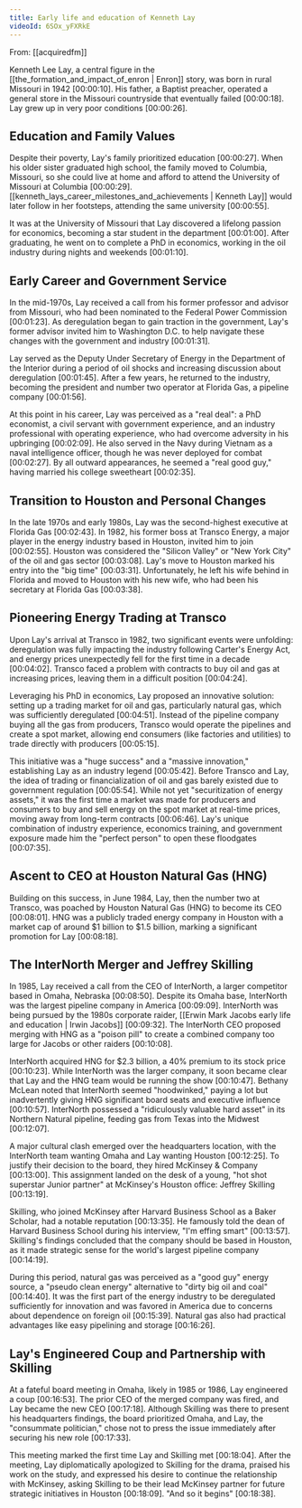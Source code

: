 ```yaml
---
title: Early life and education of Kenneth Lay
videoId: 6SOx_yFXRkE
---
```


From: [[acquiredfm]] <br/> 

Kenneth Lee Lay, a central figure in the [[the_formation_and_impact_of_enron | Enron]] story, was born in rural Missouri in 1942 <a class="yt-timestamp" data-t="00:00:10">[00:00:10]</a>. His father, a Baptist preacher, operated a general store in the Missouri countryside that eventually failed <a class="yt-timestamp" data-t="00:00:18">[00:00:18]</a>. Lay grew up in very poor conditions <a class="yt-timestamp" data-t="00:00:26">[00:00:26]</a>.

## Education and Family Values

Despite their poverty, Lay's family prioritized education <a class="yt-timestamp" data-t="00:00:27">[00:00:27]</a>. When his older sister graduated high school, the family moved to Columbia, Missouri, so she could live at home and afford to attend the University of Missouri at Columbia <a class="yt-timestamp" data-t="00:00:29">[00:00:29]</a>. [[kenneth_lays_career_milestones_and_achievements | Kenneth Lay]] would later follow in her footsteps, attending the same university <a class="yt-timestamp" data-t="00:00:55">[00:00:55]</a>.

It was at the University of Missouri that Lay discovered a lifelong passion for economics, becoming a star student in the department <a class="yt-timestamp" data-t="00:01:00">[00:01:00]</a>. After graduating, he went on to complete a PhD in economics, working in the oil industry during nights and weekends <a class="yt-timestamp" data-t="00:01:10">[00:01:10]</a>.

## Early Career and Government Service

In the mid-1970s, Lay received a call from his former professor and advisor from Missouri, who had been nominated to the Federal Power Commission <a class="yt-timestamp" data-t="00:01:23">[00:01:23]</a>. As deregulation began to gain traction in the government, Lay's former advisor invited him to Washington D.C. to help navigate these changes with the government and industry <a class="yt-timestamp" data-t="00:01:31">[00:01:31]</a>.

Lay served as the Deputy Under Secretary of Energy in the Department of the Interior during a period of oil shocks and increasing discussion about deregulation <a class="yt-timestamp" data-t="00:01:45">[00:01:45]</a>. After a few years, he returned to the industry, becoming the president and number two operator at Florida Gas, a pipeline company <a class="yt-timestamp" data-t="00:01:56">[00:01:56]</a>.

At this point in his career, Lay was perceived as a "real deal": a PhD economist, a civil servant with government experience, and an industry professional with operating experience, who had overcome adversity in his upbringing <a class="yt-timestamp" data-t="00:02:09">[00:02:09]</a>. He also served in the Navy during Vietnam as a naval intelligence officer, though he was never deployed for combat <a class="yt-timestamp" data-t="00:02:27">[00:02:27]</a>. By all outward appearances, he seemed a "real good guy," having married his college sweetheart <a class="yt-timestamp" data-t="00:02:35">[00:02:35]</a>.

## Transition to Houston and Personal Changes

In the late 1970s and early 1980s, Lay was the second-highest executive at Florida Gas <a class="yt-timestamp" data-t="00:02:43">[00:02:43]</a>. In 1982, his former boss at Transco Energy, a major player in the energy industry based in Houston, invited him to join <a class="yt-timestamp" data-t="00:02:55">[00:02:55]</a>. Houston was considered the "Silicon Valley" or "New York City" of the oil and gas sector <a class="yt-timestamp" data-t="00:03:08">[00:03:08]</a>. Lay's move to Houston marked his entry into the "big time" <a class="yt-timestamp" data-t="00:03:31">[00:03:31]</a>. Unfortunately, he left his wife behind in Florida and moved to Houston with his new wife, who had been his secretary at Florida Gas <a class="yt-timestamp" data-t="00:03:38">[00:03:38]</a>.

## Pioneering Energy Trading at Transco

Upon Lay's arrival at Transco in 1982, two significant events were unfolding: deregulation was fully impacting the industry following Carter's Energy Act, and energy prices unexpectedly fell for the first time in a decade <a class="yt-timestamp" data-t="00:04:02">[00:04:02]</a>. Transco faced a problem with contracts to buy oil and gas at increasing prices, leaving them in a difficult position <a class="yt-timestamp" data-t="00:04:24">[00:04:24]</a>.

Leveraging his PhD in economics, Lay proposed an innovative solution: setting up a trading market for oil and gas, particularly natural gas, which was sufficiently deregulated <a class="yt-timestamp" data-t="00:04:51">[00:04:51]</a>. Instead of the pipeline company buying all the gas from producers, Transco would operate the pipelines and create a spot market, allowing end consumers (like factories and utilities) to trade directly with producers <a class="yt-timestamp" data-t="00:05:15">[00:05:15]</a>.

This initiative was a "huge success" and a "massive innovation," establishing Lay as an industry legend <a class="yt-timestamp" data-t="00:05:42">[00:05:42]</a>. Before Transco and Lay, the idea of trading or financialization of oil and gas barely existed due to government regulation <a class="yt-timestamp" data-t="00:05:54">[00:05:54]</a>. While not yet "securitization of energy assets," it was the first time a market was made for producers and consumers to buy and sell energy on the spot market at real-time prices, moving away from long-term contracts <a class="yt-timestamp" data-t="00:06:46">[00:06:46]</a>. Lay's unique combination of industry experience, economics training, and government exposure made him the "perfect person" to open these floodgates <a class="yt-timestamp" data-t="00:07:35">[00:07:35]</a>.

## Ascent to CEO at Houston Natural Gas (HNG)

Building on this success, in June 1984, Lay, then the number two at Transco, was poached by Houston Natural Gas (HNG) to become its CEO <a class="yt-timestamp" data-t="00:08:01">[00:08:01]</a>. HNG was a publicly traded energy company in Houston with a market cap of around $1 billion to $1.5 billion, marking a significant promotion for Lay <a class="yt-timestamp" data-t="00:08:18">[00:08:18]</a>.

## The InterNorth Merger and Jeffrey Skilling

In 1985, Lay received a call from the CEO of InterNorth, a larger competitor based in Omaha, Nebraska <a class="yt-timestamp" data-t="00:08:50">[00:08:50]</a>. Despite its Omaha base, InterNorth was the largest pipeline company in America <a class="yt-timestamp" data-t="00:09:09">[00:09:09]</a>. InterNorth was being pursued by the 1980s corporate raider, [[Erwin Mark Jacobs early life and education | Irwin Jacobs]] <a class="yt-timestamp" data-t="00:09:32">[00:09:32]</a>. The InterNorth CEO proposed merging with HNG as a "poison pill" to create a combined company too large for Jacobs or other raiders <a class="yt-timestamp" data-t="00:10:08">[00:10:08]</a>.

InterNorth acquired HNG for $2.3 billion, a 40% premium to its stock price <a class="yt-timestamp" data-t="00:10:23">[00:10:23]</a>. While InterNorth was the larger company, it soon became clear that Lay and the HNG team would be running the show <a class="yt-timestamp" data-t="00:10:47">[00:10:47]</a>. Bethany McLean noted that InterNorth seemed "hoodwinked," paying a lot but inadvertently giving HNG significant board seats and executive influence <a class="yt-timestamp" data-t="00:10:57">[00:10:57]</a>. InterNorth possessed a "ridiculously valuable hard asset" in its Northern Natural pipeline, feeding gas from Texas into the Midwest <a class="yt-timestamp" data-t="00:12:07">[00:12:07]</a>.

A major cultural clash emerged over the headquarters location, with the InterNorth team wanting Omaha and Lay wanting Houston <a class="yt-timestamp" data-t="00:12:25">[00:12:25]</a>. To justify their decision to the board, they hired McKinsey & Company <a class="yt-timestamp" data-t="00:13:00">[00:13:00]</a>. This assignment landed on the desk of a young, "hot shot superstar Junior partner" at McKinsey's Houston office: Jeffrey Skilling <a class="yt-timestamp" data-t="00:13:19">[00:13:19]</a>.

Skilling, who joined McKinsey after Harvard Business School as a Baker Scholar, had a notable reputation <a class="yt-timestamp" data-t="00:13:35">[00:13:35]</a>. He famously told the dean of Harvard Business School during his interview, "I'm effing smart" <a class="yt-timestamp" data-t="00:13:57">[00:13:57]</a>. Skilling's findings concluded that the company should be based in Houston, as it made strategic sense for the world's largest pipeline company <a class="yt-timestamp" data-t="00:14:19">[00:14:19]</a>.

During this period, natural gas was perceived as a "good guy" energy source, a "pseudo clean energy" alternative to "dirty big oil and coal" <a class="yt-timestamp" data-t="00:14:40">[00:14:40]</a>. It was the first part of the energy industry to be deregulated sufficiently for innovation and was favored in America due to concerns about dependence on foreign oil <a class="yt-timestamp" data-t="00:15:39">[00:15:39]</a>. Natural gas also had practical advantages like easy pipelining and storage <a class="yt-timestamp" data-t="00:16:26">[00:16:26]</a>.

## Lay's Engineered Coup and Partnership with Skilling

At a fateful board meeting in Omaha, likely in 1985 or 1986, Lay engineered a coup <a class="yt-timestamp" data-t="00:16:53">[00:16:53]</a>. The prior CEO of the merged company was fired, and Lay became the new CEO <a class="yt-timestamp" data-t="00:17:18">[00:17:18]</a>. Although Skilling was there to present his headquarters findings, the board prioritized Omaha, and Lay, the "consummate politician," chose not to press the issue immediately after securing his new role <a class="yt-timestamp" data-t="00:17:33">[00:17:33]</a>.

This meeting marked the first time Lay and Skilling met <a class="yt-timestamp" data-t="00:18:04">[00:18:04]</a>. After the meeting, Lay diplomatically apologized to Skilling for the drama, praised his work on the study, and expressed his desire to continue the relationship with McKinsey, asking Skilling to be their lead McKinsey partner for future strategic initiatives in Houston <a class="yt-timestamp" data-t="00:18:09">[00:18:09]</a>. "And so it begins" <a class="yt-timestamp" data-t="00:18:38">[00:18:38]</a>.